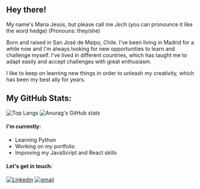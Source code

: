 ## Hey there!
My name's María Jesús, but please call me *Jech* (you can pronounce it like the word hedge)
(Pronouns: they/she)


Born and raised in San José de Maipo, Chile. I've been living in Madrid for a while now and I'm always looking for new opportunities to learn and challenge myself. I've lived in different countries, which has taught me to adapt easily and accept challenges with great enthusiasm.

I like to keep on learning new things in order to unleash my creativity, which has been my best ally for years.

## My GitHub Stats:
![Top Langs](https://github-readme-stats.vercel.app/api/top-langs/?username=jechfernandez&layout=compact&theme=tokyonight)
![Anurag's GitHub stats](https://github-readme-stats.vercel.app/api?username=jechfernandez&count_private=true&show_icons=true&theme=tokyonight)

#### I'm currently:
- Learning Python
- Working on my portfolio
- Improving my JavaScript and React skills

#### Let's get in touch:
<a href="https://www.linkedin.com/in/jechfernandez/"><img img alt="Linkedin" src="https://img.shields.io/badge/linkedin-0e76a8.svg?&style=for-the-badge&logo=linkedin&logoColor=white" /></a> 
<a href="mailto:jechfernandez@gmail.com"><img alt="gmail" src="https://img.shields.io/badge/gmail-red.svg?&style=for-the-badge&logo=gmail&logoColor=white" /></a>
